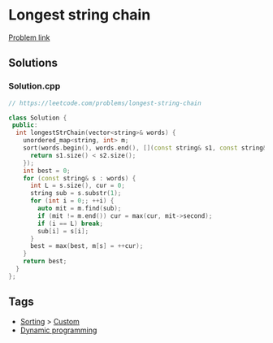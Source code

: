 # Longest string chain

[Problem link](https://leetcode.com/problems/longest-string-chain)

## Solutions


### Solution.cpp
```cpp
// https://leetcode.com/problems/longest-string-chain

class Solution {
 public:
  int longestStrChain(vector<string>& words) {
    unordered_map<string, int> m;
    sort(words.begin(), words.end(), [](const string& s1, const string& s2) {
      return s1.size() < s2.size();
    });
    int best = 0;
    for (const string& s : words) {
      int L = s.size(), cur = 0;
      string sub = s.substr(1);
      for (int i = 0;; ++i) {
        auto mit = m.find(sub);
        if (mit != m.end()) cur = max(cur, mit->second);
        if (i == L) break;
        sub[i] = s[i];
      }
      best = max(best, m[s] = ++cur);
    }
    return best;
  }
};
```
## Tags

* [Sorting](/README.md#Sorting) > [Custom](/README.md#Sorting-Custom)
* [Dynamic programming](/README.md#Dynamic_programming)

